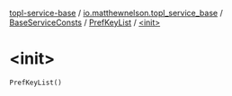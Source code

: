 [topl-service-base](../../../index.md) / [io.matthewnelson.topl_service_base](../../index.md) / [BaseServiceConsts](../index.md) / [PrefKeyList](index.md) / [&lt;init&gt;](./-init-.md)

# &lt;init&gt;

`PrefKeyList()`